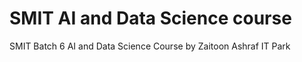 # SMIT AI and Data Science course
SMIT Batch 6 AI and Data Science Course by Zaitoon Ashraf IT Park
